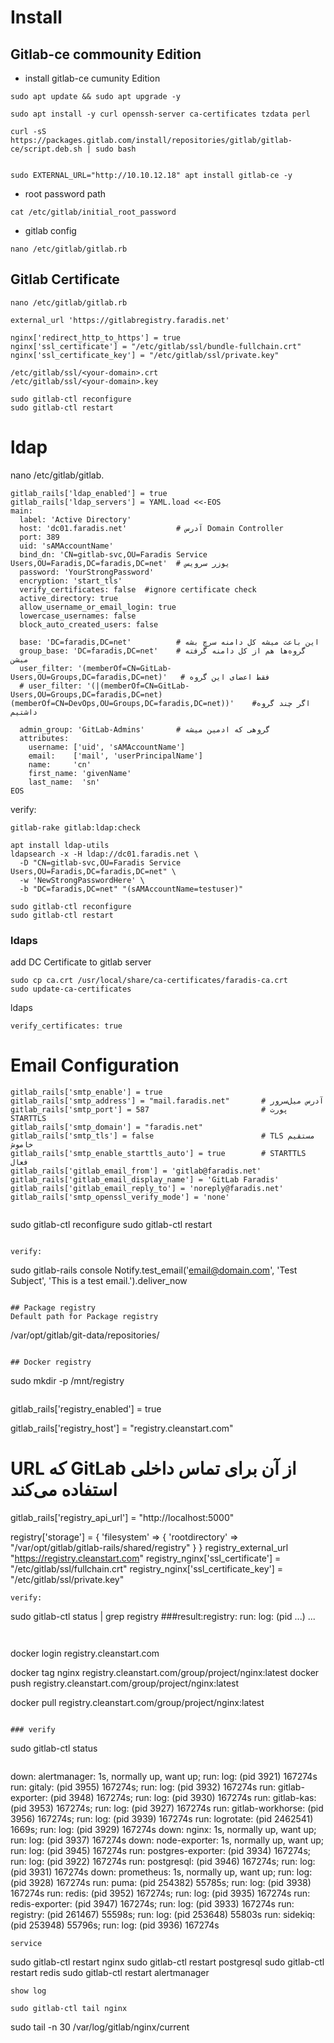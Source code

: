 # Install
## Gitlab-ce commounity Edition
- install gitlab-ce cumunity Edition
```
sudo apt update && sudo apt upgrade -y

sudo apt install -y curl openssh-server ca-certificates tzdata perl

curl -sS https://packages.gitlab.com/install/repositories/gitlab/gitlab-ce/script.deb.sh | sudo bash


sudo EXTERNAL_URL="http://10.10.12.18" apt install gitlab-ce -y

```

- root password path
```
cat /etc/gitlab/initial_root_password
```
- gitlab config
```
nano /etc/gitlab/gitlab.rb
```

## Gitlab Certificate 
```
nano /etc/gitlab/gitlab.rb
```
```
external_url 'https://gitlabregistry.faradis.net'

nginx['redirect_http_to_https'] = true
nginx['ssl_certificate'] = "/etc/gitlab/ssl/bundle-fullchain.crt"
nginx['ssl_certificate_key'] = "/etc/gitlab/ssl/private.key"
```

```
/etc/gitlab/ssl/<your-domain>.crt
/etc/gitlab/ssl/<your-domain>.key
```
```
sudo gitlab-ctl reconfigure
sudo gitlab-ctl restart
```

# ldap

nano /etc/gitlab/gitlab.
```
gitlab_rails['ldap_enabled'] = true
gitlab_rails['ldap_servers'] = YAML.load <<-EOS
main:
  label: 'Active Directory'
  host: 'dc01.faradis.net'           # آدرس Domain Controller
  port: 389
  uid: 'sAMAccountName'
  bind_dn: 'CN=gitlab-svc,OU=Faradis Service Users,OU=Faradis,DC=faradis,DC=net'  # یوزر سرویس
  password: 'YourStrongPassword'
  encryption: 'start_tls'
  verify_certificates: false  #ignore certificate check
  active_directory: true
  allow_username_or_email_login: true
  lowercase_usernames: false
  block_auto_created_users: false

  base: 'DC=faradis,DC=net'          # این باعث میشه کل دامنه سرچ بشه
  group_base: 'DC=faradis,DC=net'    # گروه‌ها هم از کل دامنه گرفته میشن
  user_filter: '(memberOf=CN=GitLab-Users,OU=Groups,DC=faradis,DC=net)'   # فقط اعضای این گروه
  # user_filter: '(|(memberOf=CN=GitLab-Users,OU=Groups,DC=faradis,DC=net)(memberOf=CN=DevOps,OU=Groups,DC=faradis,DC=net))'    #اگر چند گروه داشتیم 

  admin_group: 'GitLab-Admins'       # گروهی که ادمین میشه
  attributes:
    username: ['uid', 'sAMAccountName']
    email:    ['mail', 'userPrincipalName']
    name:     'cn'
    first_name: 'givenName'
    last_name:  'sn'
EOS
```
verify:
```
gitlab-rake gitlab:ldap:check

apt install ldap-utils
ldapsearch -x -H ldap://dc01.faradis.net \
  -D "CN=gitlab-svc,OU=Faradis Service Users,OU=Faradis,DC=faradis,DC=net" \
  -w 'NewStrongPasswordHere' \
  -b "DC=faradis,DC=net" "(sAMAccountName=testuser)"
```
```
sudo gitlab-ctl reconfigure
sudo gitlab-ctl restart
```
### ldaps
add DC Certificate to gitlab server
```
sudo cp ca.crt /usr/local/share/ca-certificates/faradis-ca.crt
sudo update-ca-certificates
```
ldaps
```
verify_certificates: true
```

# Email Configuration
```
gitlab_rails['smtp_enable'] = true
gitlab_rails['smtp_address'] = "mail.faradis.net"       # آدرس میل‌سرور
gitlab_rails['smtp_port'] = 587                         # پورت STARTTLS
gitlab_rails['smtp_domain'] = "faradis.net"            
gitlab_rails['smtp_tls'] = false                        # TLS مستقیم خاموش
gitlab_rails['smtp_enable_starttls_auto'] = true        # STARTTLS فعال
gitlab_rails['gitlab_email_from'] = 'gitlab@faradis.net'
gitlab_rails['gitlab_email_display_name'] = 'GitLab Faradis'
gitlab_rails['gitlab_email_reply_to'] = 'noreply@faradis.net'
gitlab_rails['smtp_openssl_verify_mode'] = 'none'


```
sudo gitlab-ctl reconfigure
sudo gitlab-ctl restart
```

verify:
```
sudo gitlab-rails console
Notify.test_email('email@domain.com', 'Test Subject', 'This is a test email.').deliver_now
```

## Package registry
Default path for Package registry
```
/var/opt/gitlab/git-data/repositories/
```

## Docker registry
```
sudo mkdir -p /mnt/registry
```

```
gitlab_rails['registry_enabled'] = true

gitlab_rails['registry_host'] = "registry.cleanstart.com"

# URL که GitLab از آن برای تماس داخلی استفاده می‌کند
gitlab_rails['registry_api_url'] = "http://localhost:5000"

registry['storage'] = {
  'filesystem' => {
    'rootdirectory' => "/var/opt/gitlab/gitlab-rails/shared/registry"
  }
}
registry_external_url "https://registry.cleanstart.com"
registry_nginx['ssl_certificate'] = "/etc/gitlab/ssl/fullchain.crt"
registry_nginx['ssl_certificate_key'] = "/etc/gitlab/ssl/private.key"
```
verify:
```
sudo gitlab-ctl status | grep registry
###result:registry: run: log: (pid ...) ...
```


```
docker login registry.cleanstart.com

docker tag nginx registry.cleanstart.com/group/project/nginx:latest
docker push registry.cleanstart.com/group/project/nginx:latest

docker pull registry.cleanstart.com/group/project/nginx:latest
```

### verify
```
sudo gitlab-ctl status
```
```
down: alertmanager: 1s, normally up, want up; run: log: (pid 3921) 167274s
run: gitaly: (pid 3955) 167274s; run: log: (pid 3932) 167274s
run: gitlab-exporter: (pid 3948) 167274s; run: log: (pid 3930) 167274s
run: gitlab-kas: (pid 3953) 167274s; run: log: (pid 3927) 167274s
run: gitlab-workhorse: (pid 3956) 167274s; run: log: (pid 3939) 167274s
run: logrotate: (pid 2462541) 1669s; run: log: (pid 3929) 167274s
down: nginx: 1s, normally up, want up; run: log: (pid 3937) 167274s
down: node-exporter: 1s, normally up, want up; run: log: (pid 3945) 167274s
run: postgres-exporter: (pid 3934) 167274s; run: log: (pid 3922) 167274s
run: postgresql: (pid 3946) 167274s; run: log: (pid 3931) 167274s
down: prometheus: 1s, normally up, want up; run: log: (pid 3928) 167274s
run: puma: (pid 254382) 55785s; run: log: (pid 3938) 167274s
run: redis: (pid 3952) 167274s; run: log: (pid 3935) 167274s
run: redis-exporter: (pid 3947) 167274s; run: log: (pid 3933) 167274s
run: registry: (pid 261467) 55598s; run: log: (pid 253648) 55803s
run: sidekiq: (pid 253948) 55796s; run: log: (pid 3936) 167274s
```
service 
```
sudo gitlab-ctl restart nginx
sudo gitlab-ctl restart postgresql
sudo gitlab-ctl restart redis
sudo gitlab-ctl restart alertmanager
```
show log
```
```
sudo gitlab-ctl tail nginx
```
sudo tail -n 30 /var/log/gitlab/nginx/current
```
